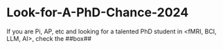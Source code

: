 # Look-for-A-PhD-Chance-2024
If you are Pi, AP, etc and looking for a talented PhD student in &lt;fMRI, BCI, LLM, AI>, check the ##box##
